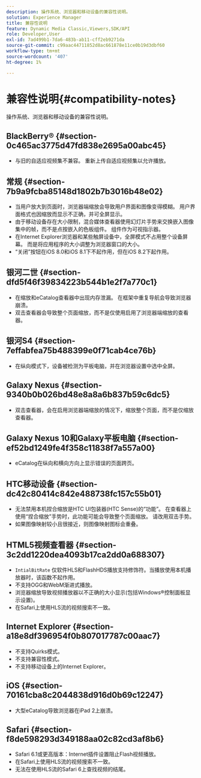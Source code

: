 ```yaml
---
description: 操作系统、浏览器和移动设备的兼容性说明。
solution: Experience Manager
title: 兼容性说明
feature: Dynamic Media Classic,Viewers,SDK/API
role: Developer,User
exl-id: 7ad499b1-7da6-483b-ab11-cff2eb9271da
source-git-commit: c99aac44711852d8ac661878e11ce0b19d3dbf60
workflow-type: tm+mt
source-wordcount: '407'
ht-degree: 1%

---
```


# 兼容性说明{#compatibility-notes}

<!-- Updated April 06, 2021 from https://wiki.corp.adobe.com/pages/viewpage.action?spaceKey=scene7qa&title=s7Viewers%2C+S7SDK%2C+S7OnDemand+Release+Notes - Contact is Sasha -->

操作系统、浏览器和移动设备的兼容性说明。

## BlackBerry® {#section-0c465ac3775d47fd838e2695a00abc45}

* 与旧的自适应视频集不兼容。 重新上传自适应视频集以允许播放。

## 常规 {#section-7b9a9fcba85148d1802b7b3016b48e02}

* 当用户放大到页面时，浏览器端缩放会导致用户界面和图像变得模糊。 用户界面格式也因缩放而显示不正确，并可全屏显示。
* 由于移动设备存在大小限制，混合媒体查看器使用幻灯片手势来交换嵌入图像集中的帧，而不是点按嵌入的色板组件。 组件作为可视指示器。
* 在Internet Explorer浏览器和某些触屏设备中，全屏模式不占用整个设备屏幕。 而是将应用程序的大小调整为浏览器窗口的大小。
* “关闭”按钮在iOS 8.0和iOS 8.1下不起作用，但在iOS 8.2下起作用。

## 银河二世 {#section-dfd5f46f39834223b544b1e2f7a770c1}

* 在缩放和eCatalog查看器中出现内存泄漏。 在框架中重复导航会导致浏览器崩溃。
* 双击查看器会导致整个页面缩放，而不是仅使用启用了浏览器端缩放的查看器。

## 银河S4 {#section-7effabfea75b488399e0f71cab4ce76b}

* 在纵向模式下，设备被检测为平板电脑，并在浏览器设置中选中全屏。

## Galaxy Nexus {#section-9340b0b026bd48e8a8a6b837b59c6dc5}

* 双击查看器，会在启用浏览器端缩放的情况下，缩放整个页面，而不是仅缩放查看器。

## Galaxy Nexus 10和Galaxy平板电脑 {#section-ef52bd1249fe4f358c11838f7a557a00}

* eCatalog在纵向和横向方向上显示错误的页面跨页。

## HTC移动设备 {#section-dc42c80414c842e488738fc157c55b01}

* 无法禁用本机捏合缩放是HTC UI包装器(HTC Sense)的“功能”。 在查看器上使用“捏合缩放”手势时，此功能可能会导致整个页面缩放。 请改用双击手势。
* 如果图像映射较小且很接近，则图像映射图标会重叠。

## HTML5视频查看器 {#section-3c2dd1220dea4093b17ca2dd0a688307}

* `IntialBitRate` 仅软件HLS和FlashHDS播放支持修饰符。当播放使用本机播放器时，该函数不起作用。
* 不支持OGG和WebM渐进式播放。
* 浏览器缩放导致视频播放器以不正确的大小显示(包括Windows®控制面板显示设置)。
* 在Safari上使用HLS流的视频搜索不一致。

## Internet Explorer {#section-a18e8df396954f0b807017787c00aac7}

* 不支持Quirks模式。
* 不支持兼容性模式。
* 不支持移动设备上的Internet Explorer。

## iOS {#section-70161cba8c2044838d916d0b69c12247}

* 大型eCatalog导致浏览器在iPad 2上崩溃。

## Safari {#section-f8de598293d349188aa02c82cd3af8b6}

* Safari 6.1或更高版本：Internet插件设置阻止Flash视频播放。
* 在Safari上使用HLS流的视频搜索不一致。
* 无法在使用HLS流的Safari 6上查找视频的结尾。
